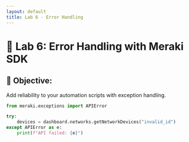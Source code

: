 ```yaml
---
layout: default
title: Lab 6 - Error Handling
---
```


# 🔹 Lab 6: Error Handling with Meraki SDK

## 🎯 Objective:
Add reliability to your automation scripts with exception handling.

```python
from meraki.exceptions import APIError

try:
    devices = dashboard.networks.getNetworkDevices("invalid_id")
except APIError as e:
    print(f"API failed: {e}")
```
